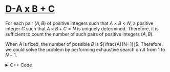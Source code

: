 # [D-A x B + C](https://atcoder.jp/contests/abc179/tasks/abc179_c?lang=en)

For each pair $(A, B)$ of positive integers such that $A$ × $B < N$, a positive integer $C$ such that $A×B+C=N$ is uniquely determined. Therefore, it is sufficient to count the number of such pairs of positive integers $(A, B)$.

When $A$ is fixed, the number of possible $B$ is $⌊\frac{A}{N−1}⌋$. Therefore, we could solve the problem by performing exhaustive search on $A$ from 1 to $N−1$.

<details>
<summary>C++ Code</summary>

```cpp
#include <bits/stdc++.h>

using namespace std;
using ll = long long;

#define fast_IO ios_base::sync_with_stdio(0), cin.tie(NULL);
#define all(x) x.begin(), x.end()

int main()
{
    fast_IO;
    int n, ans = 0;
    cin >> n;
    for(int i = 1; i < n; i++)
        ans += (n-1)/i;
    cout << ans;
    return 0;
}
```
</details>
